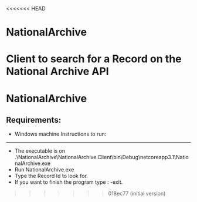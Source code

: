 <<<<<<< HEAD
# NationalArchive
Client to search for a Record on the National Archive API
=======
NationalArchive
================
Requirements:
--------------
 - Windows machine
Instructions to run:
-------------------
 - The executable is on .\NationalArchive\NationalArchive.Client\bin\Debug\netcoreapp3.1\NationalArchive.exe
 - Run NationalArchive.exe
 - Type the Record Id to look for.
 - If you want to finish the program type : -exit.
 
 
	
	
>>>>>>> 018ec77 (initial version)
